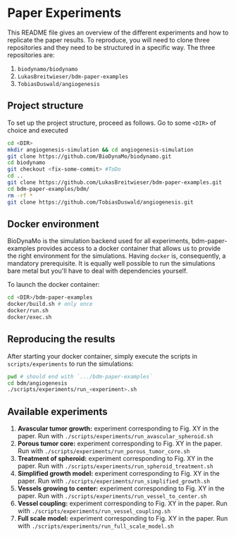 # Paper Experiments

This README file gives an overview of the different experiments and how to
replicate the paper results. To reproduce, you will need to clone three
repositories and they need to be structured in a specific way. The three
repositories are:

1. `biodynamo/biodynamo`
2. `LukasBreitwieser/bdm-paper-examples`
3. `TobiasDuswald/angiogenesis`

## Project structure

To set up the project structure, proceed as follows. Go to some `<DIR>` of
choice and executed
```bash
cd <DIR>
mkdir angiogenesis-simulation && cd angiogenesis-simulation
git clone https://github.com/BioDynaMo/biodynamo.git
cd biodynamo
git checkout <fix-some-commit> #ToDo
cd ..
git clone https://github.com/LukasBreitwieser/bdm-paper-examples.git
cd bdm-paper-examples/bdm/
rm -rf *
git clone https://github.com/TobiasDuswald/angiogenesis.git
```

## Docker environment

BioDynaMo is the simulation backend used for all experiments, bdm-paper-examples
provides access to a docker container that allows us to provide the right
environment for the simulations. Having `docker` is, consequently, a mandatory
prerequisite. It is equally well possible to run the simulations bare metal
but you'll have to deal with dependencies yourself.

To launch the docker container:
```bash
cd <DIR>/bdm-paper-examples
docker/build.sh # only once
docker/run.sh
docker/exec.sh
```

## Reproducing the results

After starting your docker container, simply execute the scripts in
`scripts/experiments` to run the simulations:
```bash
pwd # should end with `.../bdm-paper-examples`
cd bdm/angiogenesis
./scripts/experiments/run_<experiment>.sh
```

## Available experiments

1. **Avascular tumor growth:** experiment corresponding to Fig. XY in the paper.
  Run with `./scripts/experiments/run_avascular_spheroid.sh`
2. **Porous tumor core:** experiment corresponding to Fig. XY in the paper.
  Run with `./scripts/experiments/run_porous_tumor_core.sh`
3. **Treatment of spheroid:** experiment corresponding to Fig. XY in the paper.
  Run with `./scripts/experiments/run_spheroid_treatment.sh`
4. **Simplified growth model:** experiment corresponding to Fig. XY in the paper.
  Run with `./scripts/experiments/run_simplified_growth.sh`
5. **Vessels growing to center:** experiment corresponding to Fig. XY in the paper.
  Run with `./scripts/experiments/run_vessel_to_center.sh`
6. **Vessel coupling:** experiment corresponding to Fig. XY in the paper.
  Run with `./scripts/experiments/run_vessel_coupling.sh`
7. **Full scale model:** experiment corresponding to Fig. XY in the paper.
  Run with `./scripts/experiments/run_full_scale_model.sh`

